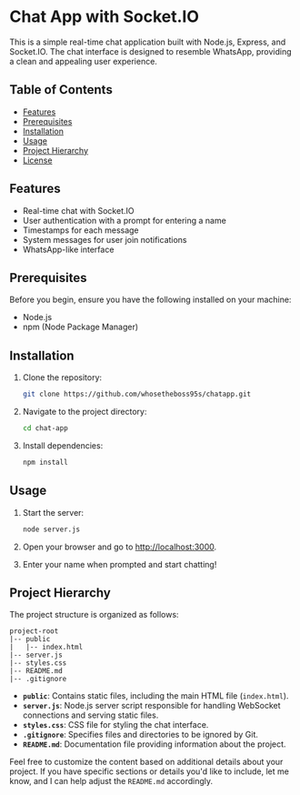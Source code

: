 
# Chat App with Socket.IO

This is a simple real-time chat application built with Node.js, Express, and Socket.IO. The chat interface is designed to resemble WhatsApp, providing a clean and appealing user experience.

## Table of Contents

- [Features](#features)
- [Prerequisites](#prerequisites)
- [Installation](#installation)
- [Usage](#usage)
- [Project Hierarchy](#project-hierarchy)
- [License](#license)

## Features

- Real-time chat with Socket.IO
- User authentication with a prompt for entering a name
- Timestamps for each message
- System messages for user join notifications
- WhatsApp-like interface

## Prerequisites

Before you begin, ensure you have the following installed on your machine:

- Node.js
- npm (Node Package Manager)

## Installation

1. Clone the repository:

   ```bash
   git clone https://github.com/whosetheboss95s/chatapp.git
   ```

2. Navigate to the project directory:

   ```bash
   cd chat-app
   ```

3. Install dependencies:

   ```bash
   npm install
   ```

## Usage

1. Start the server:

   ```bash
   node server.js
   ```

2. Open your browser and go to [http://localhost:3000](http://localhost:3000).

3. Enter your name when prompted and start chatting!

## Project Hierarchy

The project structure is organized as follows:

```plaintext
project-root
|-- public
|   |-- index.html
|-- server.js
|-- styles.css
|-- README.md
|-- .gitignore
```

- **`public`**: Contains static files, including the main HTML file (`index.html`).
- **`server.js`**: Node.js server script responsible for handling WebSocket connections and serving static files.
- **`styles.css`**: CSS file for styling the chat interface.
- **`.gitignore`**: Specifies files and directories to be ignored by Git.
- **`README.md`**: Documentation file providing information about the project.


Feel free to customize the content based on additional details about your project. If you have specific sections or details you'd like to include, let me know, and I can help adjust the `README.md` accordingly.
